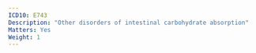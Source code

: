 ```yaml
---
ICD10: E743
Description: "Other disorders of intestinal carbohydrate absorption"
Matters: Yes
Weight: 1
---
```

